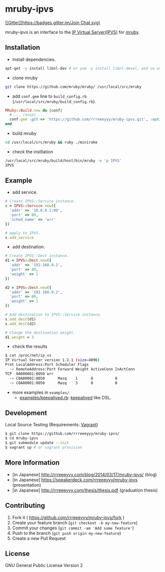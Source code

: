 # mruby-ipvs

[![Gitter](https://badges.gitter.im/Join Chat.svg)](https://gitter.im/rrreeeyyy/mruby-ipvs?utm_source=badge&utm_medium=badge&utm_campaign=pr-badge)

mruby-ipvs is an interface to the [IP Virtual Server(IPVS)](http://www.linuxvirtualserver.org/software/ipvs.html) for [mruby](https://github.com/mruby/mruby/).

## Installation

* Install dependencies.

```bash
apt-get -y install libnl-dev # or yum -y install libnl-devel, and so on...
```

* clone mruby

```bash
git clone https://github.com/mruby/mruby/ /usr/local/src/mruby
```

* add `conf.gem` line to `build_config.rb` (`/usr/local/src/mruby/build_config.rb`).

```ruby
MRuby::Build.new do |conf|
  # ... (snip) ...
  conf.gem :git => 'https://github.com/rrreeeyyy/mruby-ipvs.git', :options => '--recursive'
end
```

* build mruby

```bash
cd /usr/local/src/mruby && ruby ./minirake
```

* check the instllation

```bash
/usr/local/src/mruby/build/host/bin/mruby -e 'p IPVS'
IPVS
```

## Example

* add service.

```ruby
# Create IPVS::Service instance.
s = IPVS::Service.new({
  'addr' => '10.0.0.1:80',
  'port' => 80,
  'sched_name' => 'wrr'
})

# apply to IPVS.
s.add_service
```

* add destination.

```ruby
# Create IPVS::Dest instance.
d1 = IPVS::Dest.new({
  'addr' => '192.168.0.1',
  'port' => 80,
  'weight' => 1
})

d2 = IPVS::Dest.new({
  'addr' => '192.168.0.2',
  'port' => 80,
  'weight' => 1
})

# Add destination to IPVS::Service instance.
s.add_dest(d1)
s.add_dest(d2)

# Change the destination weight.
d1.weight = 3
```

* check the results

```bash
$ cat /proc/net/ip_vs
IP Virtual Server version 1.2.1 (size=4096)
Prot LocalAddress:Port Scheduler Flags
  -> RemoteAddress:Port Forward Weight ActiveConn InActConn
TCP  0A000001:0050 wrr
  -> C0A80002:0050      Masq    1      0          0
  -> C0A80001:0050      Masq    3      0          0
```

* more examples in `examples/`.
    * [examples/keepalived.rb](./examples/keepalived.rb): [keepalived](https://github.com/acassen/keepalived/commits/master) like DSL.

## Development

Local Source Testing (Requirements: [Vagrant](https://www.vagrantup.com/))

```bash
$ git clone https://github.com/rrreeeyyy/mruby-ipvs/
$ cd mruby-ipvs
$ git submodule update --init
$ vagrant up # or vagrant provision
```

## More Information

* [in Japanese] http://rrreeeyyy.com/blog/2014/03/17/mruby-ipvs/ (blog)
* [in Japanese] https://speakerdeck.com/rrreeeyyy/mruby-ipvs (presentation)
* [in Japanese] http://rrreeeyyy.com/thesis/thesis.pdf (graduation thesis)

## Contributing

1. Fork it ( https://github.com/rrreeeyyy/mruby-ipvs/fork )
2. Create your feature branch (`git checkout -b my-new-feature`)
3. Commit your changes (`git commit -am 'Add some feature'`)
4. Push to the branch (`git push origin my-new-feature`)
5. Create a new Pull Request

## License

GNU General Public License Version 2
